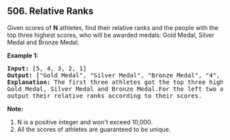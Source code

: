 ## 506. Relative Ranks

Given scores of **N** athletes, find their relative ranks and the people with the top three highest scores, who will be awarded medals: Gold Medal, Silver Medal and Bronze Medal.

**Example 1:**
<pre>
<b>Input:</b> [5, 4, 3, 2, 1]
<b>Output:</b> ["Gold Medal", "Silver Medal", "Bronze Medal", "4", "5"]
<b>Explanation:</b> The first three athletes got the top three highest scores, so they got
Gold Medal, Silver Medal and Bronze Medal.For the left two athletes, you just need to
output their relative ranks according to their scores.
</pre>

**Note:**

  1. N is a positive integer and won't exceed 10,000.
  2. All the scores of athletes are guaranteed to be unique.
